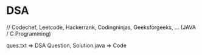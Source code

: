 # DSA
// Codechef, Leetcode, Hackerrank, Codingninjas, Geeksforgeeks, ... (JAVA / C Programming)

ques.txt => DSA Question,
Solution.java => Code

